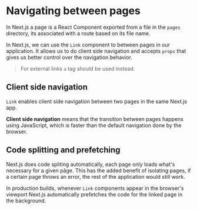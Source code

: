 # Navigating between pages
In Next.js a page is a React Component exported from a file in the `pages`
directory, its associated with a route based on its file name. 

In Next.js, we can use the `Link` component to between pages in our application.
It allows us to do client side navigation and accepts `props` that gives us
better control over the navigation behavior.

> For external links `a` tag should be used instead.

## Client side navigation
`Link` enables client side navigation between two pages in the same Next.js app.

**Client side navigation** means that the transition between pages happens using
JavaScript, which is faster than the default navigation done by the browser.

## Code splitting and prefetching
Next.js does code spliting automatically, each page only loads what's necessary
for a given pâge. This has the added benefit of isolating pages, if a certain 
page throws an error, the rest of the application would still work. 

In production builds, whenever `Link` components appear in the browser's 
viewport Next.js automatically prefetches the code for the linked page in the
background. 

